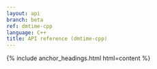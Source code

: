 ```yaml
---
layout: api
branch: beta
ref: dmtime-cpp
language: C++
title: API reference (dmtime-cpp)
---
```

{% include anchor_headings.html html=content %}